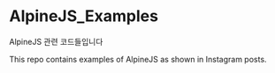 # AlpineJS_Examples
AlpineJS 관련 코드들입니다

This repo contains examples of AlpineJS as shown in Instagram posts.
